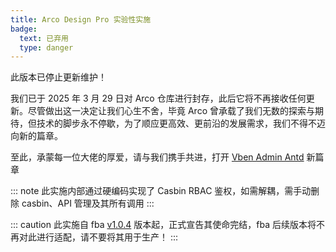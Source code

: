 ```yaml
---
title: Arco Design Pro 实验性实施
badge: 
  text: 已弃用
  type: danger
---
```


此版本已停止更新维护！

我们已于 2025 年 3 月 29 日对 Arco 仓库进行封存，此后它将不再接收任何更新。尽管做出这一决定让我们心生不舍，毕竟 Arco
曾承载了我们无数的探索与期待，但技术的脚步永不停歇，为了顺应更高效、更前沿的发展需求，我们不得不迈向新的篇章。

至此，承蒙每一位大佬的厚爱，请与我们携手共进，打开 [Vben Admin Antd](intro.md) 新篇章

::: note
此实施内部通过硬编码实现了 Casbin RBAC 鉴权，如需解耦，需手动删除 casbin、API 管理及其所有调用
:::

::: caution
此实施自 fba [v1.0.4](../changelog.md) 版本起，正式宣告其使命完结，fba 后续版本将不再对此进行适配，请不要将其用于生产！
:::
